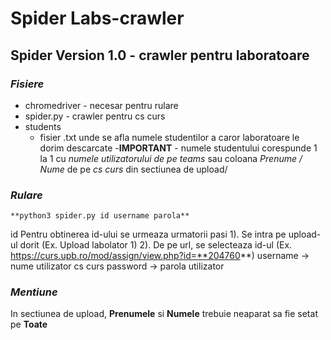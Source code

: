 # Spider Labs-crawler


  ## Spider Version 1.0 - crawler pentru laboratoare
  ### *Fisiere*
   - chromedriver - necesar pentru rulare 
   - spider.py - crawler pentru cs curs
   - students 
      - fisier .txt unde se afla numele studentilor a caror laboratoare le dorim descarcate
      -**IMPORTANT** - numele studentului corespunde 1 la 1 cu _numele utilizatorului de pe teams_ sau coloana _Prenume / Nume_ de pe _cs curs_ din sectiunea de upload/
         
         
  ### *Rulare*
    **python3 spider.py id username parola**
   id Pentru obtinerea id-ului se urmeaza urmatorii pasi
            1). Se intra pe upload-ul dorit (Ex. Upload labolator 1)
            2). De pe url, se selecteaza id-ul (Ex. https://curs.upb.ro/mod/assign/view.php?id=**204760**)
      username -> nume utilizator cs curs
      password -> parola utilizator
      
      
 ### *Mentiune*
   In sectiunea de upload, **Prenumele** si **Numele** trebuie neaparat sa fie setat pe **Toate**
  
